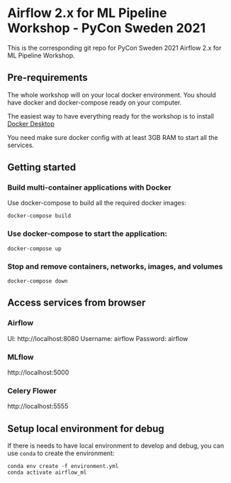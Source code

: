 # Airflow 2.x for ML Pipeline Workshop - PyCon Sweden 2021

This is the corresponding git repo for PyCon Sweden 2021 Airflow 2.x for ML Pipeline Workshop.

## Pre-requirements

The whole workshop will on your local docker environment. You should have docker and docker-compose ready on your computer.

The easiest way to have everything ready for the workshop is to install [Docker Desktop](https://docs.docker.com/desktop/.)

You need make sure docker config with at least 3GB RAM to start all the services.

## Getting started

### Build multi-container applications with Docker

Use docker-compose to build all the required docker images:

```
docker-compose build
```

### Use docker-compose to start the application:

```
docker-compose up
```

### Stop and remove containers, networks, images, and volumes

```
docker-compose down
```

## Access services from browser

### Airflow

UI: http://localhost:8080
Username: airflow
Password: airflow

### MLflow

http://localhost:5000

### Celery Flower

http://localhost:5555

## Setup local environment for debug

If there is needs to have local environment to develop and debug, you can use `conda` to create the environment:

```
conda env create -f environment.yml
conda activate airflow_ml
```